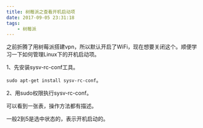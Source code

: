 ```yaml
---
title: 树莓派之查看开机启动项
date: 2017-09-05 23:31:18
tags:
	- 树莓派
---
```




之前折腾了用树莓派搭建vpn，所以默认开启了WiFi，现在想要关闭这个。顺便学习一下如何管理Linux下的开机启动项。

1、先安装sysv-rc-conf工具。

`sudo apt-get install sysv-rc-conf`。

2、用sudo权限执行sysv-rc-conf。

可以看到一张表，操作方法都有描述。

一般2到5是选中状态的，表示开机启动的。

